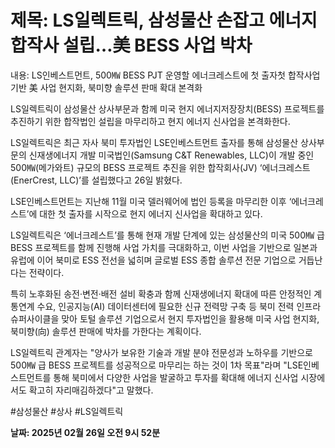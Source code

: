 # **제목: LS일렉트릭, 삼성물산 손잡고 에너지 합작사 설립…美 BESS 사업 박차**

  내용: LS인베스트먼트, 500㎿ BESS PJT 운영할 에너크레스트에 첫 출자첫 합작사업 기반 美 사업 현지화, 북미향 솔루션 판매 확대 본격화  

LS일렉트릭이 삼성물산 상사부문과 함께 미국 현지 에너지저장장치(BESS) 프로젝트를 추진하기 위한 합작법인 설립을 마무리하고 현지 에너지 신사업을 본격화한다.  

LS일렉트릭은 최근 자사 북미 투자법인 LSE인베스트먼트 출자를 통해 삼성물산 상사부문의 신재생에너지 개발 미국법인(Samsung C&T Renewables, LLC)이 개발 중인 500㎿(메가와트) 규모의 BESS 프로젝트 추진을 위한 합작회사(JV) ‘에너크레스트(EnerCrest, LLC)’를 설립했다고 26일 밝혔다.  

LSE인베스트먼트는 지난해 11월 미국 델러웨어에 법인 등록을 마무리한 이후 ‘에너크레스트’에 대한 첫 출자를 시작으로 현지 에너지 신사업을 확대하고 있다.  

LS일렉트릭은 ‘에너크레스트’를 통해 현재 개발 단계에 있는 삼성물산의 미국 500㎿ 급 BESS 프로젝트를 함께 진행해 사업 가치를 극대화하고, 이번 사업을 기반으로 일본과 유럽에 이어 북미로 ESS 전선을 넓히며 글로벌 ESS 종합 솔루션 전문 기업으로 거듭난다는 전략이다.  

특히 노후화된 송전·변전·배전 설비 확충과 함께 신재생에너지 확대에 따른 안정적인 계통연계 수요, 인공지능(AI) 데이터센터에 필요한 신규 전력망 구축 등 북미 전력 인프라 슈퍼사이클을 맞아 토털 솔루션 기업으로서 현지 투자법인을 활용해 미국 사업 현지화, 북미향(向) 솔루션 판매에 박차를 가한다는 계획이다.  

LS일렉트릭 관계자는 "양사가 보유한 기술과 개발 분야 전문성과 노하우를 기반으로 500㎿ 급 BESS 프로젝트를 성공적으로 마무리는 하는 것이 1차 목표"라며 "LSE인베스트먼트를 통해 북미에서 다양한 사업을 발굴하고 투자를 확대해 에너지 신사업 시장에서도 확고히 자리매김하겠다"고 말했다.  

#삼성물산 #상사 #LS일렉트릭

  **날짜: 2025년 02월 26일 오전 9시 52분**